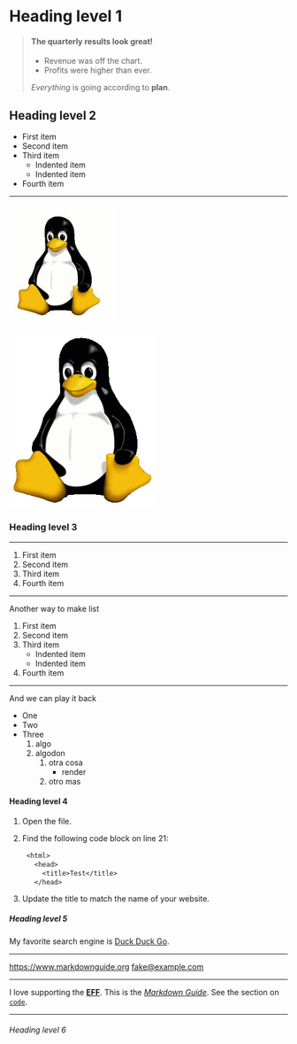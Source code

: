 # Heading level 1

> #### The quarterly results look great!
>
> - Revenue was off the chart.
> - Profits were higher than ever.
>
> *Everything* is going according to **plan**.

## Heading level 2 

- First item
- Second item
- Third item
    - Indented item
    - Indented item
- Fourth item

---

![Tux, the Linux mascot](Tux.jpg "Mono")

![image info](./resources/tux.png)

### Heading level 3

---

1. First item
8. Second item
3. Third item
5. Fourth item

***

Another way to make list

1. First item
2. Second item
3. Third item
    - Indented item
    - Indented item
4. Fourth item

___


And we can play it back

- One
- Two
- Three
  1. algo
  2. algodon
     1. otra cosa
        - render
     4. otro mas

#### Heading level 4

1. Open the file.
2. Find the following code block on line 21:

        <html>
          <head>
            <title>Test</title>
          </head>

3. Update the title to match the name of your website.

##### Heading level 5

My favorite search engine is [Duck Duck Go](https://duckduckgo.com).

---

<https://www.markdownguide.org>
<fake@example.com>

---

I love supporting the **[EFF](https://eff.org)**.
This is the *[Markdown Guide](https://www.markdownguide.org)*.
See the section on [`code`](#code).

---


###### Heading level 6

